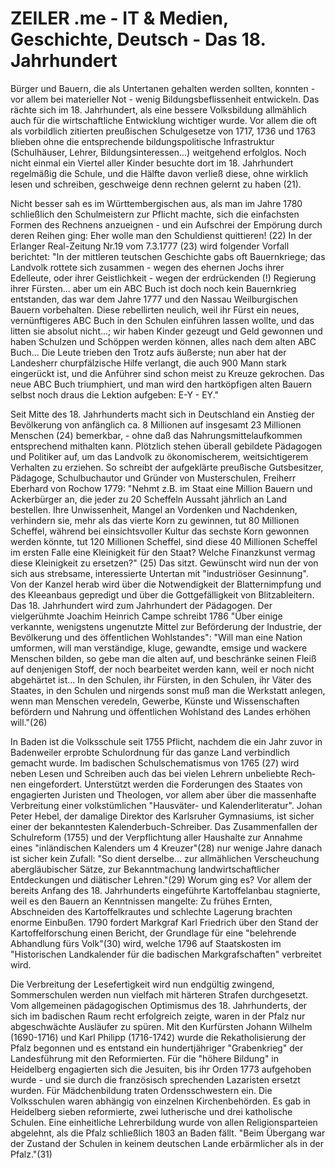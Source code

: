 # ZEILER .me - IT & Medien, Geschichte, Deutsch - Das 18. Jahrhundert

Bürger und Bauern, die als Untertanen gehalten werden sollten, konnten - vor allem bei materieller Not - wenig Bildungsbeflissenheit ent­wickeln. Das rächte sich im 18. Jahrhundert, als eine bessere Volks­bildung allmählich auch für die wirtschaftliche Entwicklung wichtiger wurde. Vor allem die oft als vorbildlich zitierten preußischen Schul­gesetze von 1717, 1736 und 1763 blieben ohne die entsprechende bil­dungspolitische Infrastruktur (Schulhäuser, Lehrer, Bildungsinteres­sen...) weitgehend erfolglos. Noch nicht einmal ein Viertel aller Kinder besuchte dort im 18. Jahrhundert regelmäßig die Schule, und die Hälfte davon verließ diese, ohne wirklich lesen und schreiben, geschweige denn rechnen gelernt zu haben (21).

Nicht besser sah es im Württembergischen aus, als man im Jahre 1780 schließlich den Schulmeistern zur Pflicht machte, sich die einfachsten Formen des Rechnens anzueignen - und ein Aufschrei der Empörung durch deren Reihen ging: Eher wolle man den Schuldienst quittieren! (22) In der Erlanger Real-Zeitung Nr.19 vom 7.3.1777 (23) wird folgender Vorfall berichtet: "In der mittleren teutschen Geschichte gabs oft Bauernkriege; das Landvolk rottete sich zusammen - wegen des ehernen Jochs ihrer Edelleute, oder ihrer Geistlichkeit - wegen der erdrücken­den (!) Regierung ihrer Fürsten... aber um ein ABC Buch ist doch noch kein Bauernkrieg entstanden, das war dem Jahre 1777 und den Nassau Weilburgischen Bauern vorbehalten. Diese rebellirten neulich, weil ihr Fürst ein neues, vernünftigeres ABC Buch in den Schulen einführen lassen wollte, und das litten sie absolut nicht...; wir haben Kinder gezeugt und Geld gewonnen und haben Schulzen und Schöppen werden können, alles nach dem alten ABC Buch... Die Leute trieben den Trotz aufs äußerste; nun aber hat der Landesherr churpfälzische Hilfe ver­langt, die auch 900 Mann stark eingerückt ist, und die Anführer sind schon meist zu Kreuze gekrochen. Das neue ABC Buch triumphiert, und man wird den hartköpfigen alten Bauern selbst noch draus die Lektion aufgeben: E-Y - EY."

Seit Mitte des 18. Jahrhunderts macht sich in Deutschland ein Anstieg der Bevölkerung von anfänglich ca. 8 Millionen auf insgesamt 23 Mil­lionen Menschen (24) bemerkbar, - ohne daß das Nahrungsmittelaufkommen entsprechend mithalten kann. Plötzlich stehen überall gebildete Päd­agogen und Politiker auf, um das Landvolk zu ökonomischerem, weitsich­tigerem Verhalten zu erziehen. So schreibt der aufgeklärte preußische Gutsbesitzer, Pädagoge, Schulbuchautor und Gründer von Musterschulen, Freiherr Eberhard von Rochow 1779: "Nehmt z.B. im Staat eine Million Bauern und Ackerbürger an, die jeder zu 20 Scheffeln Aussaht jährlich an Land bestellen. Ihre Unwissenheit, Mangel an Vordenken und Nachdenken, verhindern sie, mehr als das vierte Korn zu gewinnen, tut 80 Millionen Scheffel, während bei einsichtsvoller Kultur das sechste Korn gewonnen werden könnte, tut 120 Millionen Scheffel, sind diese 40 Millionen Scheffel im ersten Falle eine Kleinigkeit für den Staat? Welche Finanzkunst vermag diese Kleinigkeit zu ersetzen?" (25) Das sitzt. Gewünscht wird nun der von sich aus strebsame, interessierte Untertan mit "industriöser Gesinnung". Von der Kanzel herab wird über die Notwendigkeit der Blatternimpfung und des Kleeanbaus gepredigt und über die Gottgefälligkeit von Blitzableitern. Das 18. Jahrhundert wird zum Jahrhundert der Pädagogen. Der vielgerühmte Joachim Heinrich Campe schreibt 1786 "Über einige verkannte, wenigstens ungenutzte Mittel zur Beförderung der Industrie, der Bevölkerung und des öffentlichen Wohlstandes": "Will man eine Nation umformen, will man verständige, kluge, gewandte, emsige und wackere Menschen bilden, so gebe man die alten auf, und beschränke seinen Fleiß auf denjenigen Stoff, der noch bearbeitet werden kann, weil er noch nicht abgehärtet ist... In den Schulen, ihr Fürsten, in den Schulen, ihr Väter des Staates, in den Schulen und nirgends sonst muß man die Werkstatt anlegen, wenn man Menschen veredeln, Gewerbe, Künste und Wissenschaften befördern und Nahrung und öffentlichen Wohlstand des Landes erhöhen will."(26)

In Baden ist die Volksschule seit 1755 Pflicht, nachdem die ein Jahr zuvor in Badenweiler erprobte Schulordnung für das ganze Land verbind­lich gemacht wurde. Im badischen Schulschematismus von 1765 (27) wird neben Lesen und Schreiben auch das bei vielen Lehrern unbeliebte Rech­nen eingefordert. Unterstützt werden die Forderungen des Staates von engagierten Juristen und Theologen, vor allem aber über die massenhaf­te Verbreitung einer volkstümlichen "Hausväter- und Kalenderlitera­tur". Johan Peter Hebel, der damalige Direktor des Karlsruher Gymna­siums, ist sicher einer der bekanntesten Kalenderbuch-Schreiber. Das Zusammenfallen der Schulreform (1755) und der Verpflichtung aller Haushalte zur Annahme eines "inländischen Kalenders um 4 Kreuzer"(28) nur wenige Jahre danach ist sicher kein Zufall: "So dient derselbe... zur allmählichen Verscheuchung abergläubischer Sätze, zur Bekanntma­chung landwirtschaftlicher Entdeckungen und diätischer Lehren."(29) Worum ging es? Vor allem der bereits Anfang des 18. Jahrhunderts ein­geführte Kartoffelanbau stagnierte, weil es den Bauern an Kenntnissen mangelte: Zu frühes Ernten, Abschneiden des Kartoffelkrautes und schlechte Lagerung brachten enorme Einbußen. 1790 fordert Markgraf Karl Friedrich über den Stand der Kartoffelforschung einen Bericht, der Grundlage für eine "belehrende Abhandlung fürs Volk"(30) wird, welche 1796 auf Staatskosten im "Historischen Landkalender für die ba­dischen Markgrafschaften" verbreitet wird.

Die Verbreitung der Lesefertigkeit wird nun endgültig zwingend, Sommerschulen werden nun vielfach mit härteren Strafen durchgesetzt. Vom allgemeinen pädagogischen Optimismus des 18. Jahrhunderts, der sich im badischen Raum recht erfolgreich zeigte, waren in der Pfalz nur abgeschwächte Ausläufer zu spüren. Mit den Kurfürsten Johann Wilhelm (1690-1716) und Karl Philipp (1716-1742) wurde die Rekatholisierung der Pfalz begonnen und es entstand ein hundertjähriger "Gra­benkrieg" der Landesführung mit den Reformierten. Für die "höhere Bil­dung" in Heidelberg engagierten sich die Jesuiten, bis ihr Orden 1773 aufgehoben wurde - und sie durch die französisch sprechenden Lazaristen ersetzt wurden. Für Mädchenbildung traten Ordensschwestern ein. Die Volksschulen waren abhängig von einzelnen Kirchenbehörden. Es gab in Heidelberg sieben reformierte, zwei lutherische und drei katholische Schulen. Eine einheitliche Lehrerbildung wurde von allen Religions­parteien abgelehnt, als die Pfalz schließlich 1803 an Baden fällt. "Beim Übergang war der Zustand der Schulen in keinem deutschen Lande erbärmlicher als in der Pfalz."(31)